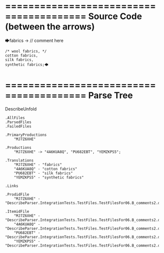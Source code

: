 ========================================
Source Code (between the arrows)
========================================

🡆fabrics -> // comment here

    /* wool fabrics, */
    cotton fabrics,
    silk fabrics,
    synthetic fabrics;🡄

========================================
Parse Tree
========================================
DescribeUnfold

    .AllFiles
    .ParsedFiles
    .FailedFiles

    .PrimaryProductions
        "MJ7Z6XHE" 

    .Productions
        "MJ7Z6XHE" -> "4A6KUA8Q", "PU682EBT", "YEMZKPS5";

    .Translations
        "MJ7Z6XHE" - "fabrics"
        "4A6KUA8Q" - "cotton fabrics"
        "PU682EBT" - "silk fabrics"
        "YEMZKPS5" - "synthetic fabrics"

    .Links

    .ProdidFile
        "MJ7Z6XHE" - "DescribeParser.IntegrationTests.TestFiles.TestFilesFor06.B_comments2.ds"

    .ItemidFile
        "MJ7Z6XHE" - "DescribeParser.IntegrationTests.TestFiles.TestFilesFor06.B_comments2.ds"
        "4A6KUA8Q" - "DescribeParser.IntegrationTests.TestFiles.TestFilesFor06.B_comments2.ds"
        "PU682EBT" - "DescribeParser.IntegrationTests.TestFiles.TestFilesFor06.B_comments2.ds"
        "YEMZKPS5" - "DescribeParser.IntegrationTests.TestFiles.TestFilesFor06.B_comments2.ds"

